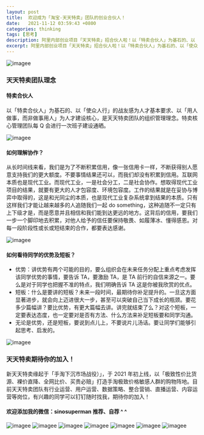 ```yaml
---
layout: post
title:  欢迎成为「淘宝-天天特卖」团队的创业合伙人！
date:   2021-11-12 03:59:43 +0800
categories: thinking
tags: [思考]
description: 阿里内部创业项目「天天特卖」招合伙人啦！以「特卖合伙人」为基石的、以「使众人行」的战友感为人才基本要求、以「用人做事，而非做事用人」为人才建设核心，是天天特卖团队的组织管理理念。天天特卖期待你的加入！
excerpt: 阿里内部创业项目「天天特卖」招合伙人啦！以「特卖合伙人」为基石的、以「使众人行」的战友感为人才基本要求、以「用人做事，而非做事用人」为人才建设核心，是天天特卖团队的组织管理理念。天天特卖期待你的加入！
---
```


![imagee](/img/src/2021-11-11-captain-tttm-1.jpg)

### 天天特卖团队理念

#### 特卖合伙人

以「特卖合伙人」为基石的、以「使众人行」的战友感为人才基本要求、以「用人做事，而非做事用人」为人才建设核心，是天天特卖团队的组织管理理念。特卖核心管理团队每 Q 会进行一次班子建设通晒。

![imagee](/img/src/2021-11-11-captain-tttm-9.jpg)

#### 如何理解协作？

从长时间线来看，我们是为了不断积累信用，像一张信用卡一样，不断获得别人愿意支持我们的更大额度。不要事情结果还可以，而我们却没有积累到信用。互联网本质也是现代工业。而现代工业，一是社会分工，二是社会协作。想取得现代工业项目的结果，就要有更大的人才包容度、环境包容度。工作的结果就是在妥协与博弈中取得的，这是和光同尘的本质，也是现代工业复杂系统拿到结果的本质。只有这样我们才能让越来越多的人追随我们一起 do something，这种追随不一定只有上下级才是，而是愿意并且相信和我们能到达更远的地方。这背后的信用，要我们一步一个脚印地去积累，对他人给予的信任要保持敬畏、如履薄冰、懂得感恩。对每一段阶段性或长或短结束的合作，都要表达感谢。

![imagee](/img/src/2021-11-11-captain-tttm-8.jpg)

#### 如何看待同学的优势及短板？

* 优势：讲优势有两个可能的目的，要么组织会在未来任务分配上重点考虑发挥该同学优势的事情，要告诉 TA，要激励 TA，是 TA 前行的自信来源之一。要么是对于同学也把握不准的特点，我们明确告诉 TA 这是你被我欣赏的优点。
* 短板：什么是要讲的短板？未来一段时间，最期待你补足提升的。一旦这方面显著进步，就会向上迈进很大一步，甚至可以突破自己当下成长的瓶颈。要花多少篇幅讲？要比优势，有更大篇幅去讲。讲完就结束了么？对这个短板，一定要表达态度，也一定要对是否有方法、什么方法来补足短板要和同学沟通。
* 无论是优势，还是短板，要说到点儿上，不要说片儿汤话。要让同学们能够引起思考、启发的。

![imagee](/img/src/2021-11-11-captain-tttm-10.jpg)

### 天天特卖期待你的加入！

新天天特卖缘起于「手淘下沉市场战役）」，于 2021 年初上线，以「极致性价比货源、裸价直降、全网比价、买贵必赔」打造手淘极致价格敏感人群的购物阵地。目前天天特卖团队有行业运营、用户运营、数据策略、整合营销、直播运营、内容运营等岗位，有兴趣的同学可以钉钉随时找我，期待你的加入！

#### 欢迎添加我的微信：sinosuperman 推荐、自荐 ^ ^

![imagee](/img/src/2021-11-11-captain-tttm-11.jpg)
![imagee](/img/src/2021-11-11-captain-tttm-2.jpg)
![imagee](/img/src/2021-11-11-captain-tttm-3.jpg)
![imagee](/img/src/2021-11-11-captain-tttm-4.jpg)
![imagee](/img/src/2021-11-11-captain-tttm-5.jpg)
![imagee](/img/src/2021-11-11-captain-tttm-6.jpg)
![imagee](/img/src/2021-11-11-captain-tttm-7.jpg)

